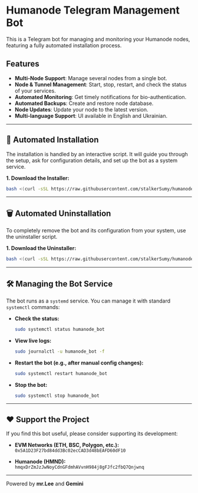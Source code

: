 # Humanode Telegram Management Bot

This is a Telegram bot for managing and monitoring your Humanode nodes, featuring a fully automated installation process.

## Features

*   **Multi-Node Support**: Manage several nodes from a single bot.
*   **Node & Tunnel Management**: Start, stop, restart, and check the status of your services.
*   **Automated Monitoring**: Get timely notifications for bio-authentication.
*   **Automated Backups**: Create and restore node database.
*   **Node Updates**: Update your node to the latest version.
*   **Multi-language Support**: UI available in English and Ukrainian.

---

## 🚀 Automated Installation

The installation is handled by an interactive script. It will guide you through the setup, ask for configuration details, and set up the bot as a system service.

**1. Download the Installer:**
```bash
bash <(curl -sSL https://raw.githubusercontent.com/stalkerSumy/humanode-telegram-bot/main/install.sh)
```

---

## 🗑️ Automated Uninstallation

To completely remove the bot and its configuration from your system, use the uninstaller script.

**1. Download the Uninstaller:**
```bash
bash <(curl -sSL https://raw.githubusercontent.com/stalkerSumy/humanode-telegram-bot/main/uninstall.sh)

```

---

## 🛠️ Managing the Bot Service

The bot runs as a `systemd` service. You can manage it with standard `systemctl` commands:

*   **Check the status:**
    ```bash
    sudo systemctl status humanode_bot
    ```

*   **View live logs:**
    ```bash
    sudo journalctl -u humanode_bot -f
    ```

*   **Restart the bot (e.g., after manual config changes):**
    ```bash
    sudo systemctl restart humanode_bot
    ```

*   **Stop the bot:**
    ```bash
    sudo systemctl stop humanode_bot
    ```

---

## ❤️ Support the Project

If you find this bot useful, please consider supporting its development:

- **EVM Networks (ETH, BSC, Polygon, etc.):**
  `0x5A1D23F27bd84dd3Bc02ecCAD3d48bEAFD60dF10`

- **Humanode (HMND):**
  `hmqxDrZmJzJwNoyCdnGFdmhAVvnH984j8gFJfc2fbQ7Qnjwnq`

---
Powered by **mr.Lee** and **Gemini**
